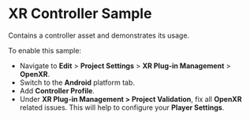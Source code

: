 # XR Controller Sample

Contains a controller asset and demonstrates its usage.

To enable this sample:

*   Navigate to **Edit** > **Project Settings** > **XR Plug-in Management** >
    **OpenXR**.
*   Switch to the **Android** platform tab.
*   Add **Controller Profile**.
*   Under **XR Plug-in Management > Project Validation**, fix all **OpenXR**
    related issues. This will help to configure your **Player Settings**.
